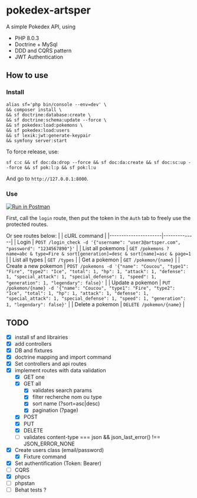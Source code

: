 # pokedex-artsper

A simple Pokedex API, using
* PHP 8.0.3
* Doctrine + MySql
* DDD and CQRS pattern
* JWT Authentication

## How to use
### Install
```shell
alias sf='php bin/console --env=dev' \
&& composer install \
&& sf doctrine:database:create \
&& sf doctrine:schema:update --force \
&& sf pokedex:load:pokemons \
&& sf pokedex:load:users
&& sf lexik:jwt:generate-keypair
&& symfony server:start
```

To force release, use:
```shell
sf c:c && sf doc:da:drop --force && sf doc:da:create && sf doc:sc:up --force && sf pok:l:p && sf pok:l:u
```

And go to `http://127.0.0.1:8000`.

<!--
### Check quality
* Check code style : `vendor/bin/phpcs src/`
* Launch tests : _(Would have use behat, but did not had enough time, sorry)_
-->

### Use

[![Run in Postman](https://run.pstmn.io/button.svg)](https://app.getpostman.com/run-collection/12e1b427a49cce57fc1f)

First, call the `login` route, then put the token in the `Auth` tab to freely use the protected routes.

Or see routes below:
|                      | cURL command |
|----------------------|--------------|
| Login                | `POST /login_check -d '{"username": "user3@artsper.com", "password": "1234567890"}'` |
| List all pokemons    | `GET /pokemons ? name=abc & type=Fire & sort[generation]=desc & sort[name]=asc & page=1` |
| List all types       | `GET /types` |
| Get a pokemon        | `GET /pokemon/{name}` |
| Create a new pokemon | `POST /pokemons -d '{"name": "Coucou", "type1": "Fire", "type2": "Ice", "total": 1, "hp": 1, "attack": 1, "defense": 1, "special_attack": 1, "special_defense": 1, "speed": 1, "generation": 1, "legendary": false}'` |
| Update a pokemon     | `PUT /pokemon/{name} -d '{"name": "Coucou", "type1": "Fire", "type2": "Ice", "total": 1, "hp": 1, "attack": 1, "defense": 1, "special_attack": 1, "special_defense": 1, "speed": 1, "generation": 1, "legendary": false}'` |
| Delete a pokemon     | `DELETE /pokemon/{name}` |

## TODO
- [x] install sf and librairies
- [x] add controllers 
- [x] DB and fixtures
- [x] doctrine mapping and import command
- [x] Set controllers and api routes
- [x] implement routes with data validation
  - [x] GET one
  - [x] GET all
    - [x] validates search params
    - [x] filter recherche nom ou type
    - [x] sort name (?sort=asc|desc)
    - [x] pagination (?page)
  - [x] POST
  - [x] PUT
  - [x] DELETE
  - [ ] validates content-type === json && json_last_error() !== JSON_ERROR_NONE
- [x] Create users class (email/password)
  - [x] Fixture command
- [x] Set authentification (Token: Bearer)
- [ ] CQRS
- [x] phpcs
- [ ] phpstan
- [ ] Behat tests ?
